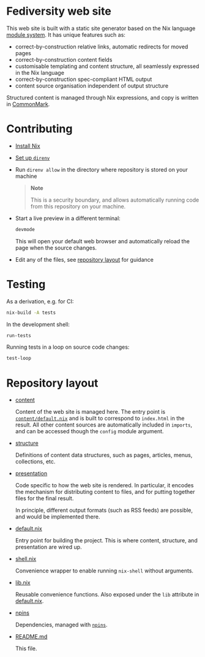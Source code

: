 # Fediversity web site

This web site is built with a static site generator based on the Nix language [module system](https://nix.dev/tutorials/module-system/).
It has unique features such as:
- correct-by-construction relative links, automatic redirects for moved pages
- correct-by-construction content fields
- customisable templating and content structure, all seamlessly expressed in the Nix language
- correct-by-construction spec-compliant HTML output
- content source organisation independent of output structure

Structured content is managed through Nix expressions, and copy is written in [CommonMark](https://commonmark.org/).

# Contributing

- [Install Nix](https://nix.dev/install-nix)
- [Set up `direnv`](https://github.com/nix-community/nix-direnv#installation)
- Run `direnv allow` in the directory where repository is stored on your machine

  > **Note**
  >
  > This is a security boundary, and allows automatically running code from this repository on your machine.

- Start a live preview in a different terminal:

  ```bash
  devmode
  ```

  This will open your default web browser and automatically reload the page when the source changes.

- Edit any of the files, see [repository layout](#repository-layout) for guidance

# Testing

As a derivation, e.g. for CI:

```bash
nix-build -A tests
```

In the development shell:

```bash
run-tests
```

Running tests in a loop on source code changes:

```bash
test-loop
```

# Repository layout

- [content](./content)

  Content of the web site is managed here.
  The entry point is [`content/default.nix`](./content/default.nix) and is built to correspond to `index.html` in the result.
  All other content sources are automatically included in `imports`, and can be accessed though the `config` module argument.

- [structure](./structure)

  Definitions of content data structures, such as pages, articles, menus, collections, etc.

- [presentation](./presentation)

  Code specific to how the web site is rendered.
  In particular, it encodes the mechanism for distributing content to files, and for putting together files for the final result.

  In principle, different output formats (such as RSS feeds) are possible, and would be implemented there.

- [default.nix](./default.nix)

  Entry point for building the project.
  This is where content, structure, and presentation are wired up.

- [shell.nix](./shell.nix)

  Convenience wrapper to enable running `nix-shell` without arguments.

- [lib.nix](./lib.nix)

  Reusable convenience functions.
  Also exposed under the `lib` attribute in [default.nix](./default.nix).

- [npins](./npins)

  Dependencies, managed with [`npins`](https://github.com/andir/npins/).

- [README.md](./README.md)

  This file.
